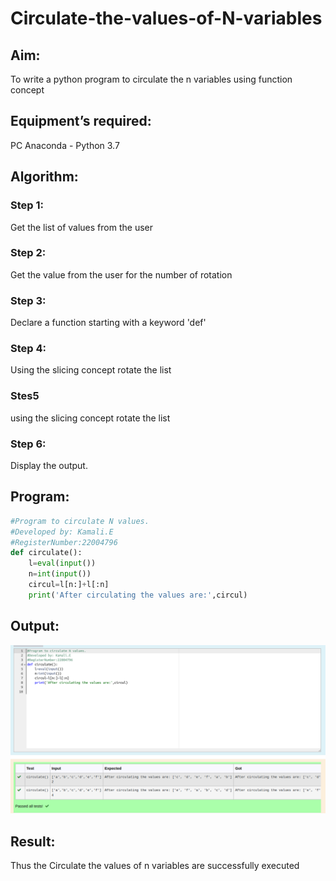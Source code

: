# Circulate-the-values-of-N-variables

## Aim:

To write a python program to circulate the n variables using function concept
## Equipment’s required:

PC
Anaconda - Python 3.7

## Algorithm: 

### Step 1: 
Get the list of values from the user 
### Step 2:
Get the value from the user for the number of rotation 
### Step 3: 
Declare a function starting with a keyword 'def'
### Step 4: 
Using the slicing concept rotate the list

### Stes5
using the slicing concept rotate the list

### Step 6: 
Display the output.
## Program:
```python
#Program to circulate N values.
#Developed by: Kamali.E
#RegisterNumber:22004796
def circulate():
    l=eval(input())
    n=int(input())
    circul=l[n:]+l[:n]
    print('After circulating the values are:',circul)
```


## Output:
![](./variables.png)

## Result:
Thus the Circulate the values of n variables are successfully executed
